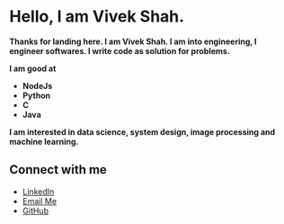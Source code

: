 # Hello, I am Vivek Shah.

<b>
Thanks for landing here. I am Vivek Shah.
I am into engineering, I engineer softwares. I write code as solution for problems. 

I am good at 
- NodeJs
- Python
- C
- Java

I am interested in data science, system design, image processing and machine learning.
</b>

## Connect with me
- <a href="https://www.linkedin.com/in/vivekshah1801/">LinkedIn</a>
- <a target="_blank" href="mailto:vivekshah9969@gmail.com">Email Me</a>
- <a href="https://github.com/vivekshah1801/">GitHub</a>

